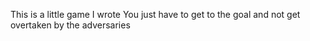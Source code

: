 This is a little game I wrote
You just have to get to the goal and not get overtaken by the adversaries
